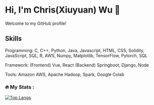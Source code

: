 # Hi, I'm Chris(Xiuyuan) Wu 👋

Welcome to my GitHub profile! 

## Skills

Programming: C, C++, Python, Java, Javascript, HTML, CSS, Solidity, JavaScript, SQL, R, AWS, Numpy, Matplotlib, TensorFlow, Pytorch, SQL

Framework: (Frontend) Vue, React (Backend) Springboot, Django, Node

Tools: Amazon AWS, Apache Hadoop, Spark, Google Colab

### :fire: My Stats :
<!-- [![GitHub Streak](https://github-readme-streak-stats.herokuapp.com?user=GotobedXiuyuan&hide_current_streak=true)](https://git.io/streak-stats) -->

[![Top Langs](https://github-readme-stats.vercel.app/api/top-langs/?username=rishitham23&layout=compact&theme=vision-friendly-dark)](https://github.com/anuraghazra/github-readme-stats)

<!--
[![Anurag's GitHub stats](https://github-readme-stats.vercel.app/api?username=GotobedXiuyuan)](https://github.com/anuraghazra/github-readme-stats)
-->

